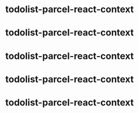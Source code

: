 # todolist-parcel-react-context
# todolist-parcel-react-context
# todolist-parcel-react-context
# todolist-parcel-react-context
# todolist-parcel-react-context
